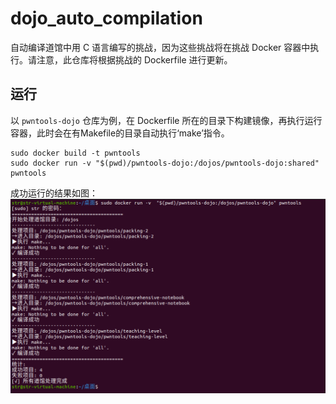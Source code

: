 # dojo_auto_compilation

自动编译道馆中用 C 语言编写的挑战，因为这些挑战将在挑战 Docker 容器中执行。请注意，此仓库将根据挑战的 Dockerfile 进行更新。

## 运行

以 `pwntools-dojo` 仓库为例，在 Dockerfile 所在的目录下构建镜像，再执行运行容器，此时会在有Makefile的目录自动执行‘make’指令。

```
sudo docker build -t pwntools
sudo docker run -v "$(pwd)/pwntools-dojo:/dojos/pwntools-dojo:shared" pwntools
```

成功运行的结果如图：
![](images/1.png)
